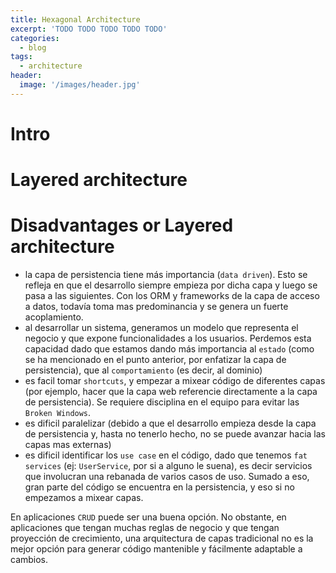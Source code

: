 ```yaml
---
title: Hexagonal Architecture
excerpt: 'TODO TODO TODO TODO TODO'
categories:
  - blog
tags:
  - architecture
header:
  image: '/images/header.jpg'
---
```


# Intro

# Layered architecture

# Disadvantages or Layered architecture

- la capa de persistencia tiene más importancia (`data driven`). Esto se refleja en que el desarrollo siempre empieza por dicha capa y luego se pasa a las siguientes. Con los ORM y frameworks de la capa de acceso a datos, todavía toma mas predominancia y se genera un fuerte acoplamiento.
- al desarrollar un sistema, generamos un modelo que representa el negocio y que expone funcionalidades a los usuarios. Perdemos esta capacidad dado que estamos dando más importancia al `estado` (como se ha mencionado en el punto anterior, por enfatizar la capa de persistencia), que al `comportamiento` (es decir, al dominio)
- es facil tomar `shortcuts`, y empezar a mixear código de diferentes capas (por ejemplo, hacer que la capa web referencie directamente a la capa de persistencia). Se requiere disciplina en el equipo para evitar las `Broken Windows`.
- es dificil paralelizar (debido a que el desarrollo empieza desde la capa de persistencia y, hasta no tenerlo hecho, no se puede avanzar hacia las capas mas externas)
- es dificil identificar los `use case` en el código, dado que tenemos `fat services` (ej: `UserService`, por si a alguno le suena), es decir servicios que involucran una rebanada de varios casos de uso. Sumado a eso, gran parte del código se encuentra en la persistencia, y eso si no empezamos a mixear capas.

En aplicaciones `CRUD` puede ser una buena opción. No obstante, en aplicaciones que tengan muchas reglas de negocio y que tengan proyección de crecimiento, una arquitectura de capas tradicional no es la mejor opción para generar código mantenible y fácilmente adaptable a cambios.